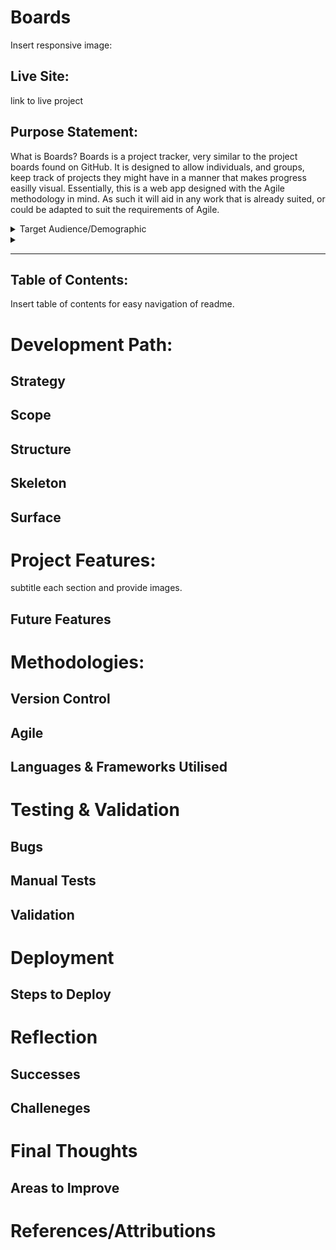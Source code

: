 # Boards

Insert responsive image:

## Live Site:
link to live project

## Purpose Statement:
What is Boards?
Boards is a project tracker, very similar to the project boards found on GitHub. It is designed to allow individuals, and groups, keep track of projects they might have in a manner that makes progress easilly visual. 
Essentially, this is a web app designed with the Agile methodology in mind. As such it will aid in any work that is already suited, or could be adapted to suit the requirements of Agile.

<details>
<summary>Target Audience/Demographic</summary>
Who is this app/project for?

It will cater to many different groups, individuals, and teams, across fields. Though its benefits will primarily be seen by those who have to most need to keep track of their tasks within a team or general life. Demographics likely to benefit at face value are...

- Students:
    - individually they will be able to keep track of their work
    - groups can keep track of a group project meaning that everyone is up to date no matter what
- Coders/Software Engineers:
    - similarly to GitHub, this project tracker will provide a similar functionality to the project boards found on GitHub
    - Agile development teams, that could keep track of a project with multiple editors
- Businesses:
    - businesses that have a strong culture of planning and making tasks visible
    - large teams of people that need to be aware of how a project is coming along
</details>

<details>
<summary>





<hr>

## Table of Contents:
Insert table of contents for easy navigation of readme.


# Development Path:

## Strategy

## Scope

## Structure

## Skeleton

## Surface

# Project Features:
subtitle each section and provide images.

## Future Features


# Methodologies:

## Version Control

## Agile

## Languages & Frameworks Utilised

# Testing & Validation

## Bugs

## Manual Tests

## Validation

# Deployment

## Steps to Deploy

# Reflection

## Successes

## Challeneges

# Final Thoughts


## Areas to Improve



# References/Attributions



